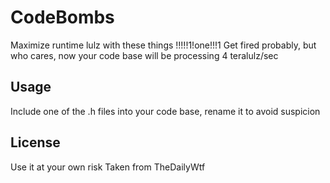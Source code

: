 CodeBombs
===============================

Maximize runtime lulz with these things !!!!!1!one!!!1
Get fired probably, but who cares, now your code base will be processing 4 teralulz/sec



Usage
------
Include one of the .h files into your code base, rename it to avoid suspicion

License
-------
Use it at your own risk
Taken from TheDailyWtf

